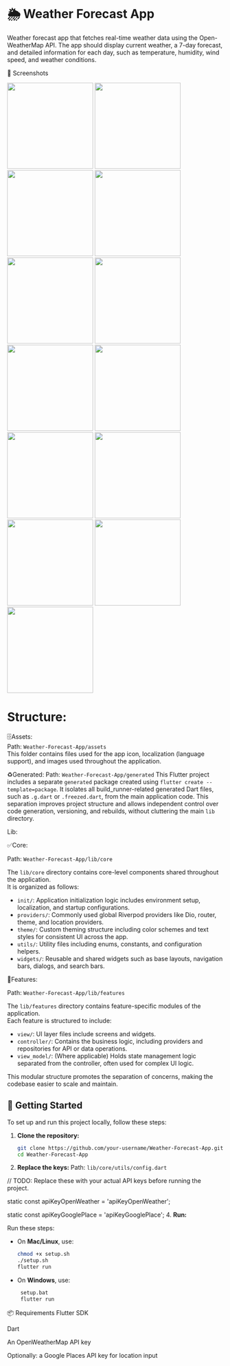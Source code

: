 # 🌦️ Weather Forecast App

Weather forecast app that fetches real-time weather data using the Open-
WeatherMap API. The app should display current weather, a 7-day forecast, and
detailed information for each day, such as temperature, humidity, wind speed,
and weather conditions.


📸 Screenshots

<img src="https://github.com/user-attachments/assets/ce85f5f3-9ee1-4cc6-b5e4-a7994309ba8f" width="200">

<img src="https://github.com/user-attachments/assets/8831c487-3d1d-4e70-babc-0077641aef09" width="200">

<img src="https://github.com/user-attachments/assets/9cc1758e-38b8-44dc-aa1b-c619b1adfe35" width="200">

<img src="https://github.com/user-attachments/assets/210d549c-a33f-4a3d-87ba-2aeb401f2956" width="200">

<img src="https://github.com/user-attachments/assets/1ce62dc4-1165-4cef-bb36-df53b7e4483f" width="200">

<img src="https://github.com/user-attachments/assets/d693edff-a58e-4ea7-a503-41029a23ea7e" width="200">

<img src="https://github.com/user-attachments/assets/d215933c-7ae4-43ec-92b5-5decd1b502e8" width="200">

<img src="https://github.com/user-attachments/assets/096e8070-04fb-4c34-bdeb-8f26d4e64d1a" width="200">

<img src="https://github.com/user-attachments/assets/7384c4eb-ae9f-4c1c-91de-8e372fab1738" width="200">

<img src="https://github.com/user-attachments/assets/42e504c9-af78-493b-af86-0bca64ba776f" width="200">

<img src="https://github.com/user-attachments/assets/a2d216cb-d384-4527-ae9a-56acff93f9ad" width="200">

<img src="https://github.com/user-attachments/assets/f62579e6-b90a-47b1-968e-53f97baa5691" width="200">

<img src="https://github.com/user-attachments/assets/beb3e725-8586-4d2e-90e0-b2a478c658e2" width="200">

# Structure:
🗄️Assets:  
Path: `Weather-Forecast-App/assets`  
This folder contains files used for the app icon, localization (language support), and images used throughout the application.

♻️Generated:
Path: `Weather-Forecast-App/generated` 
This Flutter project includes a separate `generated` package created using `flutter create --template=package`. It isolates all build_runner-related generated Dart files, such as `.g.dart` or `.freezed.dart`, from the main application code. This separation improves project structure and allows independent control over code generation, versioning, and rebuilds, without cluttering the main `lib` directory.

Lib:

 ✅Core:
 
 Path: `Weather-Forecast-App/lib/core` 

The `lib/core` directory contains core-level components shared throughout the application.  
It is organized as follows:

- `init/`: Application initialization logic includes environment setup, localization, and startup configurations.
- `providers/`: Commonly used global Riverpod providers like Dio, router, theme, and location providers.
- `theme/`: Custom theming structure including color schemes and text styles for consistent UI across the app.
- `utils/`: Utility files including enums, constants, and configuration helpers.
- `widgets/`: Reusable and shared widgets such as base layouts, navigation bars, dialogs, and search bars.

🧱Features:

Path: `Weather-Forecast-App/lib/features` 

The `lib/features` directory contains feature-specific modules of the application.  
Each feature is structured to include:

- `view/`: UI layer files include screens and widgets.
- `controller/`: Contains the business logic, including providers and repositories for API or data operations.
- `view_model/`: (Where applicable) Holds state management logic separated from the controller, often used for complex UI logic.
  
This modular structure promotes the separation of concerns, making the codebase easier to scale and maintain.

## 🚀 Getting Started

To set up and run this project locally, follow these steps:

1. **Clone the repository:**
   ```bash
   git clone https://github.com/your-username/Weather-Forecast-App.git
   cd Weather-Forecast-App
2. **Replace the keys:**
Path: `lib/core/utils/config.dart`

// TODO: Replace these with your actual API keys before running the project.

static const apiKeyOpenWeather = 'apiKeyOpenWeather';

static const apiKeyGooglePlace = 'apiKeyGooglePlace';
4. **Run:**

Run these steps: 

- On **Mac/Linux**, use:
   ```bash
  chmod +x setup.sh
   ./setup.sh
  flutter run

- On **Windows**, use:
  ```bat
   setup.bat
   flutter run

📦 Requirements
Flutter SDK

Dart

An OpenWeatherMap API key

Optionally: a Google Places API key for location input

